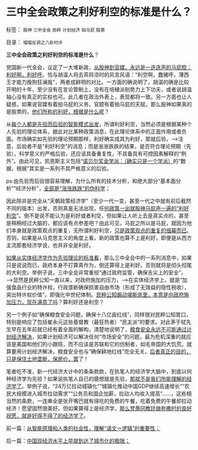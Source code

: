 # 三中全会政策之利好利空的标准是什么？

标签： `股神` `三中全会` `民粹` `计划经济` `拍马屁` `股票` 

目录： `唱唱反调之八卦时评`

**三中全会政策之利好利空的标准是什么**？



党国新一代全会，议定了一大堆新政，[从股神到官媒，永远是一迭连声的马屁腔：利好啊，利好呼](../../../2012/12/31/为既有定论定制马屁的国产哲人王.md)。恰与胡温人将去茶将凉时的风言风语：“利空啊，蠢猪呼，薄西王才能力挽狗狂澜哉”，两者成鲜明的对比。一方面的确说明了，胡温的确是比较开明的十年，至少没有在言论管制上，没有在培植派别势力上下功夫，或者说胡温轴心没有真正的实权也可。此几者在政治外表上，表现都将一致。另一方面也让人疑惑，如果说官媒有着拍马屁的义务，官腔有着拍马屁的天赋，那么股神如果真的是股票的，[他们所称的利好，根据是什么呢](../../../2013/6/18/职业股神的四大专业原则；.md)？

从[每个人都是先验而后验的智能模式出发](../../../2014/1/3/科学再认识“洗脑”“逻辑”“逆反”及个体意识主权.md)，所谓利好利空，当然必须是根据某种个人先验的理论体系，据此对比某种政策消息，在此理论体系中的正面作用或者负面。市场确实如先验的理论预期那样，利好确实成其为利好，那就后验，——>注意，后验者不是“利好利空”的消息；而是涨涨跌跌的结果，是否符合理论预期（先验）。科学意义的严格后验，还应该具备重复性，不具备具有可控因素解释的“例外”。由此可见，凯恩斯主义包括“[诺贝尔奖金学派：（确实只是一个学派）](../../../2012/10/16/又有两名数学骗子被嘉奖，诺贝尔奖终将声名狼籍.md)的“数据，根据”其实是一系列不具严格意义的后验。

ps:由先验而后验很容易理解，为什么所有的技术分析，和绝大部分“基本面分析”“经济分析”，[全部是“涨涨跌跌”的伪科学](../../../2012/1/7/“选择命运盒子的技术”和“打破命运盒子的科学”.md)；

因此除非是完全从“天朝政策经济学”（至少一代一变，甚至一代之中就有前后截然不同的版本）出发，否则真是无法出现，任[何政策一出就股神马屁声一遍的“利好利空](../../../2009/10/9/民意就是民主吗？可定制的民意呢？.md)”。倒不是说不能认为是利好或者利空，但如果让人听上去是真实点的，甚至是稍稍经过大脑的，都应该有点参差吧？由此可见，马屁之所以是马屁，就因为他们本身就是政策观点的重复，无所谓利好利空，[只是政策观点的重复的烟幕而已](../../../2013/1/6/粉丝的恭维不及共勉的同道，文字狱的政治意义.md)。否则，如果是从马克思主义的角度上看，新的政策也算不上是利好，即便是从西方主流那套经济学说，也并非全是利好。



[如果从实体经济学作为先验理论的标准看](../../../2013/10/24/股市中先验的经济学结论，理解经济学的逻辑模式.md)，那么三中全会中的一系列消息中，如果只是说说而已，政府本身不打算真作为，倒还算得上是利好。否则就将是彻头彻尾的大利空。举例子说，三中全会非常重视“通过政府监管，确保舌尖上的安全”，——>显然是民粹公知一直以来，对政府施加的压力，——>在实体经济学上，就是“加强食品行业的特许权，行政垄断确保损害自由市场（形成了无效益的隐性税收），突出特许权价值”。即强化中世纪体制。[民粹公知煽动竭斯底里，本意是向政府施加压力，现在满意了吗](../../../2013/5/9/政府不宜关注“食品安全”，官方不适宜有作为.md)？算利好还是利空？

另一个例子如“确保粮食安全问题，确保十八亿亩红线”，同样很对民粹公知胃口，特别是响应了包括崔永元这些基督教（最狂热者）“民主派”的要求。对此茅于轼先生早在五年前就已经有着全面的解构，清楚地说明了，[粮食安全永远不可能通过计划经济解决](../../../2009/1/23/市场经济去特权化,市场是最强大的天然的平准工具.md)，如果计划经济可以解决任何“市场安全”的问题，最为危机深重的就应该是美国和他们的小跟班，而不应该是苏联和它的仿制者，如毛帝国的大饥荒。就算要用计划经济解决，粮食安全也与“确保耕地红线”完全无关。[后者真正的目的，只是保住土地垄断，保房价，罢](../../../2009/1/8/中国粮食安全与耕地红线毫无关系.md)了！

笔者吃不准，新一代经济大计中的条条款款，在执笔人的经济学大脑中，到底以何种经济学为先验？如果说执笔人自已的臆想就是先验，[那就不是我们所能理解的经济学了](../../../2014/1/1/两种类型的伪科学,对“波普尔证伪”的解读.md)。举例子说，“24万亿拉动城镇化”“城镇化推动中国GDP继续高速增长”“农民大规模进入城市拉动需求”“公务员和国企加薪，拉动人均收入提高”……，这些相当然的条款，一连串全是张开嘴巴就有得吃的免费的午餐，吃着免费的午餐却拉动经济！愿望固然很美好，但如果算得上是经济学，[那么梵蒂冈教廷做弥撒时的良好祝愿，就是好得不得了的经济学了](../../../2011/12/9/世界上没有免费的午餐；别以为经济学都不是科学.md)。

前一篇：[从智能原理和人类的社会性，理解“语文＝逻辑”的重要性；](../../../2014/1/5/从智能原理和人类的社会性，理解“语文＝逻辑”的重要性；.md)

后一篇：[中国现经济水平上早就到达了城市化的极限；](../../../2014/1/6/中国现经济水平上早就到达了城市化的极限；.md)